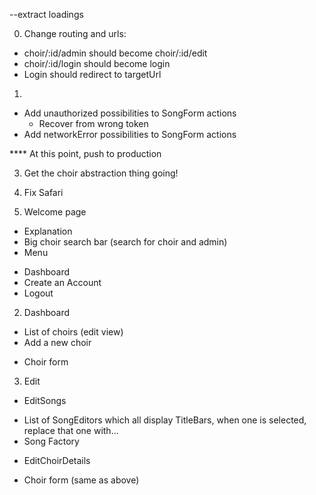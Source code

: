 
--extract loadings


0. Change routing and urls: 
  - choir/:id/admin should become choir/:id/edit
  - choir/:id/login should become login
  - Login should redirect to targetUrl

1. 
  - Add unauthorized possibilities to SongForm actions
    * Recover from wrong token
  - Add networkError possibilities to SongForm actions

**** At this point, push to production

3. Get the choir abstraction thing going!

4. Fix Safari




1. Welcome page

* Explanation
* Big choir search bar (search for choir and admin)
* Menu
- Dashboard
- Create an Account
- Logout

2. Dashboard

* List of choirs (edit view)
* Add a new choir
- Choir form

3. Edit 

* EditSongs
- List of SongEditors which all display TitleBars, when one is selected, replace that one with...
- Song Factory
* EditChoirDetails
- Choir form (same as above)


